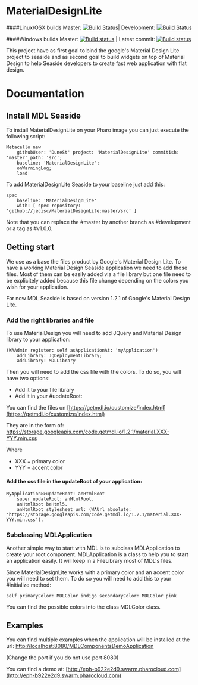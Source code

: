 # MaterialDesignLite

####Linux/OSX builds
Master: [![Build Status](https://travis-ci.org/DuneSt/MaterialDesignLite.svg?branch=master)](https://travis-ci.org/DuneSt/MaterialDesignLite)| Development: [![Build Status](https://travis-ci.org/DuneSt/MaterialDesignLite.svg?branch=development)](https://travis-ci.org/DuneSt/MaterialDesignLite)

####Windows builds
Master: [![Build status](https://ci.appveyor.com/api/projects/status/1d20eiwk92jpgfni/branch/master?svg=true)](https://ci.appveyor.com/project/jecisc/materialdesignlite/branch/master) | Latest commit: [![Build status](https://ci.appveyor.com/api/projects/status/1d20eiwk92jpgfni?svg=true)](https://ci.appveyor.com/project/jecisc/materialdesignlite)


This project have as first goal to bind the google's Material Design Lite project to seaside and as second goal to build widgets on top of Material Design to help Seaside developers to create fast web application with flat design. 

# Documentation

## Install MDL Seaside

To install MaterialDesignLite on your Pharo image you can just execute the following script:

    Metacello new
    	githubUser: 'DuneSt' project: 'MaterialDesignLite' commitish: 'master' path: 'src';
    	baseline: 'MaterialDesignLite';
    	onWarningLog;
    	load

To add MaterialDesignLite Seaside to your baseline just add this: 

    spec
    	baseline: 'MaterialDesignLite'
    	with: [ spec repository: 'github://jecisc/MaterialDesignLite:master/src' ]
    	
Note that you can replace the #master by another branch as #development or a tag as #v1.0.0.

## Getting start

We use as a base the files product by Google's Material Design Lite. To have a working Material Design Seaside application we need to add those files. 
Most of them can be easily added via a file library but one file need to be explicitely added because this file change depending on the colors you wish for your application.

For now MDL Seaside is based on version 1.2.1 of Google's Material Design Lite.

### Add the right libraries and file

To use MaterialDesign you will need to add JQuery and Material Design library to your application:

	(WAAdmin register: self asApplicationAt: 'myApplication')
		addLibrary: JQDeploymentLibrary;
		addLibrary: MDLLibrary
		
Then you will need to add the css file with the colors. To do so, you will have two options:
 * Add it to your file library
 * Add it in your #updateRoot: 

You can find the files on [https://getmdl.io/customize/index.html](https://getmdl.io/customize/index.html)

They are in the form of: https://storage.googleapis.com/code.getmdl.io/1.2.1/material.XXX-YYY.min.css

Where 	    
 * XXX = primary color
 * YYY = accent color

#### Add the css file in the updateRoot of your application:

    MyApplication>>updateRoot: anHtmlRoot
	    super updateRoot: anHtmlRoot.
	    anHtmlRoot beHtml5.
	    anHtmlRoot stylesheet url: (WAUrl absolute: 'https://storage.googleapis.com/code.getmdl.io/1.2.1/material.XXX-YYY.min.css').


### Subclassing MDLApplication

Another simple way to start with MDL is to subclass MDLApplication to create your root component.
MDLApplication is a class to help you to start an application easily. It will keep in a FileLibrary most of MDL's files.

Since MaterialDesignLite works with a primary color and an accent color you will need to set them. To do so you will need to add this to your #initialize method:

    self primaryColor: MDLColor indigo secondaryColor: MDLColor pink
    
You can find the possible colors into the class MDLColor class.
	
## Examples

You can find multiple examples when the application will be installed at the url: [http://localhost:8080/MDLComponentsDemoApplication](http://localhost:8080/MDLComponentsDemoApplication)

(Change the port if you do not use port 8080)

You can find a demo at: [http://eph-b922e2d9.swarm.pharocloud.com](http://eph-b922e2d9.swarm.pharocloud.com)

    	
